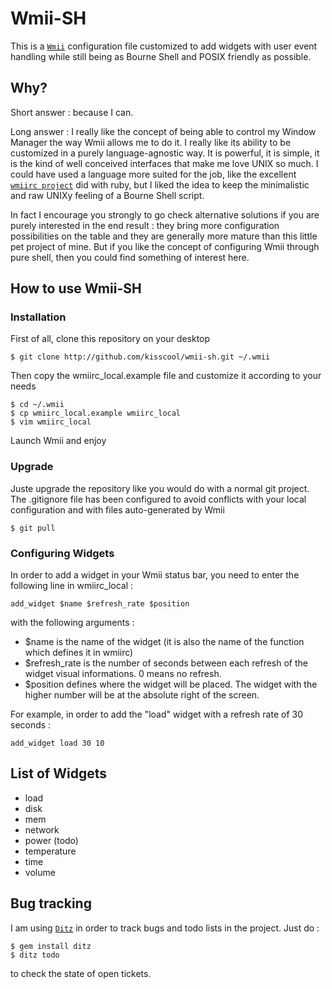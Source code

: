 Wmii-SH
=======

This is a [`Wmii`](http://wmii.suckless.org/) configuration file customized to add widgets with user event handling while still being as Bourne Shell and POSIX friendly as possible.


Why?
----

Short answer : because I can.

Long answer : I really like the concept of being able to control my Window Manager the way Wmii allows me to do it. I really like its ability to be customized in a purely language-agnostic way. It is powerful, it is simple, it is the kind of well conceived interfaces that make me love UNIX so much. I could have used a language more suited for the job, like the excellent [`wmiirc project`](http://github.com/sunaku/wmiirc) did with ruby, but I liked the idea to keep the minimalistic and raw UNIXy feeling of a Bourne Shell script.

In fact I encourage you strongly to go check alternative solutions if you are purely interested in the end result : they bring more configuration possibilities on the table and they are generally more mature than this little pet project of mine. But if you like the concept of configuring Wmii through pure shell, then you could find something of interest here.

How to use Wmii-SH
------------------

### Installation

First of all, clone this repository on your desktop

	$ git clone http://github.com/kisscool/wmii-sh.git ~/.wmii

Then copy the wmiirc_local.example file and customize it according to your needs

	$ cd ~/.wmii
	$ cp wmiirc_local.example wmiirc_local
	$ vim wmiirc_local

Launch Wmii and enjoy

### Upgrade

Juste upgrade the repository like you would do with a normal git project. The .gitignore file has been configured to avoid conflicts with your local configuration and with files auto-generated by Wmii

	$ git pull

### Configuring Widgets

In order to add a widget in your Wmii status bar, you need to enter the following line in wmiirc_local :

	add_widget $name $refresh_rate $position

with the following arguments :

* $name is the name of the widget (it is also the name of the function which defines it in wmiirc)
* $refresh_rate is the number of seconds between each refresh of the widget visual informations. 0 means no refresh.
* $position defines where the widget will be placed. The widget with the higher number will be at the absolute right of the screen.

For example, in order to add the "load" widget with a refresh rate of 30 seconds :

	add_widget load 30 10


List of Widgets
---------------

* load
* disk
* mem
* network
* power (todo)
* temperature
* time
* volume


Bug tracking
------------

I am using [`Ditz`](http://ditz.rubyforge.org/) in order to track bugs and todo lists in the project. Just do :

	$ gem install ditz
	$ ditz todo

to check the state of open tickets.
